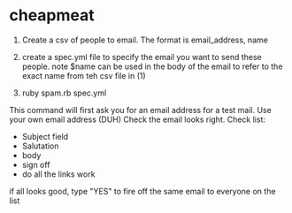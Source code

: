 cheapmeat
=========

1. Create a csv of people to email.  The format is email_address, name
2. create a spec.yml file to specify the email you want to send these people.
   note $name can be used in the body of the email to refer to the exact name
   from teh csv file in (1)

3. ruby spam.rb spec.yml

This command will first ask you for an email address for a test mail.
Use your own email address (DUH)
Check the email looks right. Check list:

- Subject field
- Salutation
- body
- sign off
- do all the links work

if all looks good, type "YES" to fire off the same email to everyone on the list